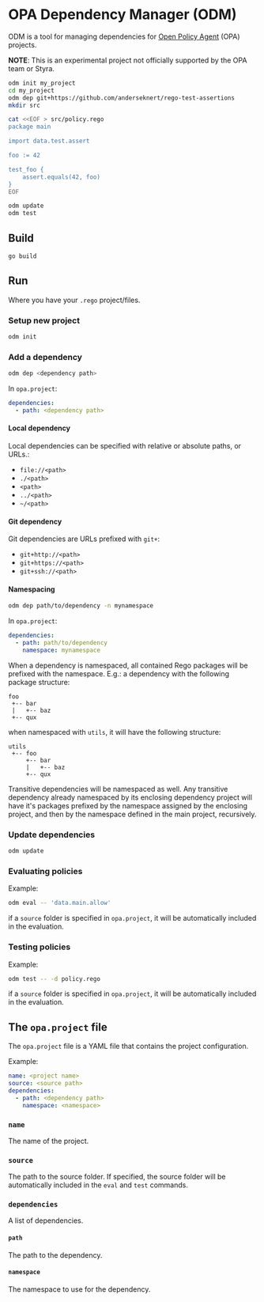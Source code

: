 # OPA Dependency Manager (ODM)

ODM is a tool for managing dependencies for [Open Policy Agent](https://www.openpolicyagent.org/) (OPA) projects.

__NOTE__: This is an experimental project not officially supported by the OPA team or Styra. 

```bash
odm init my_project
cd my_project
odm dep git+https://github.com/anderseknert/rego-test-assertions
mkdir src

cat <<EOF > src/policy.rego
package main

import data.test.assert

foo := 42

test_foo {
    assert.equals(42, foo)
}
EOF

odm update
odm test
```

## Build

```bash
go build
```

## Run

Where you have your `.rego` project/files.

### Setup new project

```bash
odm init
```

### Add a dependency

```bash
odm dep <dependency path>
```

In `opa.project`:

```yaml
dependencies:
  - path: <dependency path>
```

#### Local dependency

Local dependencies can be specified with relative or absolute paths, or URLs.:

* `file://<path>`
* `./<path>`
* `<path>`
* `../<path>`
* `~/<path>`

#### Git dependency

Git dependencies are URLs prefixed with `git+`:

* `git+http://<path>`
* `git+https://<path>`
* `git+ssh://<path>`

[//]: # (A branch, tag or commit can be specified with the `#` separator:)

[//]: # ()
[//]: # (* `git+https://<path>#<branch>`)

[//]: # (* `git+https://<path>#<tag>`)

[//]: # (* `git+https://<path>#<commit>`)

#### Namespacing

```bash
odm dep path/to/dependency -n mynamespace
```

In `opa.project`:

```yaml
dependencies:
  - path: path/to/dependency
    namespace: mynamespace
```

When a dependency is namespaced, all contained Rego packages will be prefixed with the namespace.
E.g.: a dependency with the following package structure:

```
foo
 +-- bar
 |   +-- baz
 +-- qux   
```

when namespaced with `utils`, it will have the following structure:

```
utils
 +-- foo
     +-- bar
     |   +-- baz
     +-- qux   
```

Transitive dependencies will be namespaced as well.
Any transitive dependency already namespaced by its enclosing dependency project will have it's packages prefixed by the namespace assigned by the enclosing project, and then by the namespace defined in the main project, recursively.

### Update dependencies

```bash
odm update
```

### Evaluating policies

Example:
```bash
odm eval -- 'data.main.allow'
```

if a `source` folder is specified in `opa.project`, it will be automatically included in the evaluation.

### Testing policies

Example:
```bash
odm test -- -d policy.rego
```

if a `source` folder is specified in `opa.project`, it will be automatically included in the evaluation.

## The `opa.project` file

The `opa.project` file is a YAML file that contains the project configuration.

Example:

```yaml
name: <project name>
source: <source path>
dependencies:
  - path: <dependency path>
    namespace: <namespace>
```

### `name`

The name of the project.

### `source`

The path to the source folder.
If specified, the source folder will be automatically included in the `eval` and `test` commands.

### `dependencies`

A list of dependencies.

#### `path`

The path to the dependency.

#### `namespace`

The namespace to use for the dependency.
